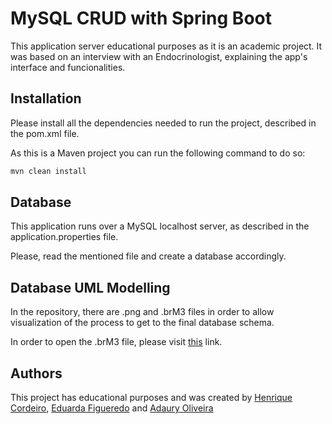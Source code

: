 # MySQL CRUD with Spring Boot

This application server educational purposes as it is an academic project. It was based on an interview with an Endocrinologist, explaining the app's interface and funcionalities. 

## Installation

Please install all the dependencies needed to run the project, described in the pom.xml file.

As this is a Maven project you can run the following command to do so:
```bash
mvn clean install
```

## Database

This application runs over a MySQL localhost server, as described in the application.properties file.

Please, read the mentioned file and create a database accordingly.

## Database UML Modelling

In the repository, there are .png and .brM3 files in order to allow visualization of the process to get to the final database schema.

In order to open the .brM3 file, please visit [this](https://www.sis4.com/brModelo/download.html) link.

## Authors

This project has educational purposes and was created by [Henrique Cordeiro](https://www.linkedin.com/in/henrique-cordeiro-pereira/), [Eduarda Figueredo](https://www.linkedin.com/in/eduarda-souza-figueredo-293074232/) and [Adaury Oliveira](https://www.linkedin.com/in/adaury-neto/)
